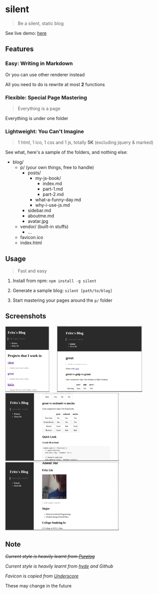 # silent

> Be a silent, static blog

See live demo: [here](http://fritx.github.io/silent)

## Features

### Easy: Writing in Markdown

Or you can use other renderer instead

All you need to do is rewrite at most **2** functions

### Flexible: Special Page Mastering

> Everything is a page

Everything is under one folder

### Lightweight: You Can't Imagine

> 1 html, 1 ico, 1 css and 1 js, totally **5K** (excluding jquery & marked)

See what, here's a sample of the folders, and nothing else:

- blog/
  - p/ (your own things, free to handle)
    - posts/
      - my-js-book/
        - index.md
        - part-1.md
        - part-2.md
      - what-a-funny-day.md
      - why-i-use-js.md
    - sidebar.md
    - aboutme.md
    - avatar.jpg
  - vendor/ (built-in stuffs)
    - ...
  - favicon.ico
  - index.html

## Usage

> Fast and easy

1. Install from npm: `npm install -g silent`

1. Generate a sample blog: `silent [path/to/blog]`

1. Start mastering your pages around the `p/` folder

## Screenshots

<img src="blog/p/projects/silent/Screenshot_from_2014-05-08_01:43:18.png" width="140">
&nbsp;&nbsp;&nbsp;&nbsp;
<img src="blog/p/projects/silent/Screenshot_from_2014-05-08_01:56:27.png" width="270">

<img src="blog/p/projects/silent/Screenshot_from_2014-05-08_01:48:37.png" width="360">

<img src="blog/p/projects/silent/Screenshot_from_2014-05-08_01:50:42.png" width="360">

## Note

~~*Current style is heavily learnt from [Purelog](https://github.com/conis/Purelog)*~~

*Current style is heavily learnt from [hyde](https://github.com/mdo/hyde) and Github*

*Favicon is copied from [Underscore](https://github.com/jashkenas/underscore)*

These may change in the future
